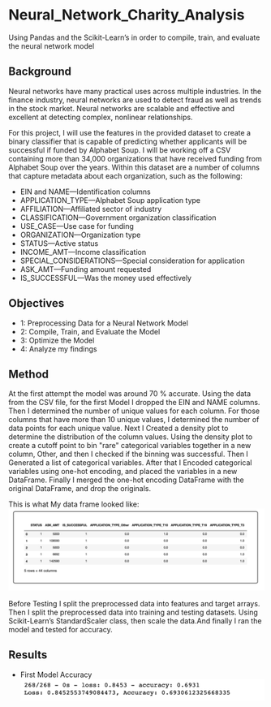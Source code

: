 # Neural_Network_Charity_Analysis
Using Pandas and the Scikit-Learn’s in order to compile, train, and evaluate the neural network model

## Background
Neural networks have many practical uses across multiple industries. In the finance industry, neural networks are used to detect fraud as well as trends in the stock market. Neural networks are scalable and effective and excellent at detecting complex, nonlinear relationships.

For this project, I will use the features in the provided dataset to create a binary classifier that is capable of predicting whether applicants will be successful if funded by Alphabet Soup.
I will be working off  a CSV containing more than 34,000 organizations that have received funding from Alphabet Soup over the years. Within this dataset are a number of columns that capture metadata about each organization, such as the following:

* EIN and NAME—Identification columns
* APPLICATION_TYPE—Alphabet Soup application type
* AFFILIATION—Affiliated sector of industry
* CLASSIFICATION—Government organization classification
* USE_CASE—Use case for funding
* ORGANIZATION—Organization type
* STATUS—Active status
* INCOME_AMT—Income classification
* SPECIAL_CONSIDERATIONS—Special consideration for application
* ASK_AMT—Funding amount requested
* IS_SUCCESSFUL—Was the money used effectively

## Objectives

* 1: Preprocessing Data for a Neural Network Model
* 2: Compile, Train, and Evaluate the Model
* 3: Optimize the Model
* 4: Analyze my findings

## Method 

At the first attempt the model was around 70 % accurate. 
Using the data from the CSV file, for the first Model I dropped the EIN and NAME columns.
Then I determined the number of unique values for each column.
For those columns that have more than 10 unique values, I determined the number of data points for each unique value.
Next I Created a density plot to determine the distribution of the column values.
Using the density plot to create a cutoff point to bin "rare" categorical variables together in a new column, Other, and then I checked if the binning was successful.
Then I Generated a list of categorical variables.
After that I Encoded categorical variables using one-hot encoding, and placed the variables in a new DataFrame.
Finally I merged the one-hot encoding DataFrame with the original DataFrame, and drop the originals.

This is what My data frame looked like:
![dataf](https://github.com/Solrys/Neural_Network_Charity_Analysis/blob/main/visuals/Screen%20Shot%202021-03-30%20at%206.52.08%20PM.png)

Before Testing I split the preprocessed data into features and target arrays.
Then I split the preprocessed data into training and testing datasets. Using Scikit-Learn’s StandardScaler class, then scale the data.And finally I ran the model and tested for accuracy.

## Results

* First Model Accuracy 
![first](https://github.com/Solrys/Neural_Network_Charity_Analysis/blob/main/visuals/Screen%20Shot%202021-03-30%20at%206.53.33%20PM.png)

